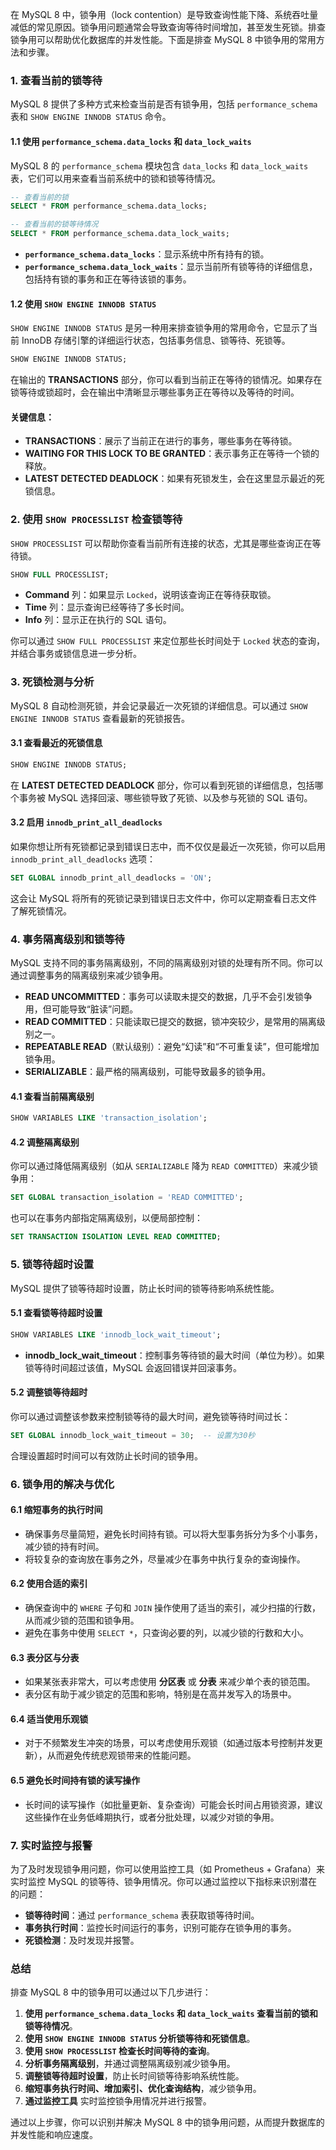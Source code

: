 在 MySQL 8 中，锁争用（lock contention）是导致查询性能下降、系统吞吐量减低的常见原因。锁争用问题通常会导致查询等待时间增加，甚至发生死锁。排查锁争用可以帮助优化数据库的并发性能。下面是排查 MySQL 8 中锁争用的常用方法和步骤。

### 1. **查看当前的锁等待**

MySQL 8 提供了多种方式来检查当前是否有锁争用，包括 `performance_schema` 表和 `SHOW ENGINE INNODB STATUS` 命令。

#### 1.1 **使用 `performance_schema.data_locks` 和 `data_lock_waits`**

MySQL 8 的 `performance_schema` 模块包含 `data_locks` 和 `data_lock_waits` 表，它们可以用来查看当前系统中的锁和锁等待情况。

```sql
-- 查看当前的锁
SELECT * FROM performance_schema.data_locks;

-- 查看当前的锁等待情况
SELECT * FROM performance_schema.data_lock_waits;
```

- **`performance_schema.data_locks`**：显示系统中所有持有的锁。
- **`performance_schema.data_lock_waits`**：显示当前所有锁等待的详细信息，包括持有锁的事务和正在等待该锁的事务。

#### 1.2 **使用 `SHOW ENGINE INNODB STATUS`**

`SHOW ENGINE INNODB STATUS` 是另一种用来排查锁争用的常用命令，它显示了当前 InnoDB 存储引擎的详细运行状态，包括事务信息、锁等待、死锁等。

```sql
SHOW ENGINE INNODB STATUS;
```

在输出的 **TRANSACTIONS** 部分，你可以看到当前正在等待的锁情况。如果存在锁等待或锁超时，会在输出中清晰显示哪些事务正在等待以及等待的时间。

#### 关键信息：
- **TRANSACTIONS**：展示了当前正在进行的事务，哪些事务在等待锁。
- **WAITING FOR THIS LOCK TO BE GRANTED**：表示事务正在等待一个锁的释放。
- **LATEST DETECTED DEADLOCK**：如果有死锁发生，会在这里显示最近的死锁信息。

### 2. **使用 `SHOW PROCESSLIST` 检查锁等待**

`SHOW PROCESSLIST` 可以帮助你查看当前所有连接的状态，尤其是哪些查询正在等待锁。

```sql
SHOW FULL PROCESSLIST;
```

- **Command** 列：如果显示 `Locked`，说明该查询正在等待获取锁。
- **Time** 列：显示查询已经等待了多长时间。
- **Info** 列：显示正在执行的 SQL 语句。

你可以通过 `SHOW FULL PROCESSLIST` 来定位那些长时间处于 `Locked` 状态的查询，并结合事务或锁信息进一步分析。

### 3. **死锁检测与分析**

MySQL 8 自动检测死锁，并会记录最近一次死锁的详细信息。可以通过 `SHOW ENGINE INNODB STATUS` 查看最新的死锁报告。

#### 3.1 **查看最近的死锁信息**

```sql
SHOW ENGINE INNODB STATUS;
```

在 **LATEST DETECTED DEADLOCK** 部分，你可以看到死锁的详细信息，包括哪个事务被 MySQL 选择回滚、哪些锁导致了死锁、以及参与死锁的 SQL 语句。

#### 3.2 **启用 `innodb_print_all_deadlocks`**

如果你想让所有死锁都记录到错误日志中，而不仅仅是最近一次死锁，你可以启用 `innodb_print_all_deadlocks` 选项：

```sql
SET GLOBAL innodb_print_all_deadlocks = 'ON';
```

这会让 MySQL 将所有的死锁记录到错误日志文件中，你可以定期查看日志文件了解死锁情况。

### 4. **事务隔离级别和锁等待**

MySQL 支持不同的事务隔离级别，不同的隔离级别对锁的处理有所不同。你可以通过调整事务的隔离级别来减少锁争用。

- **READ UNCOMMITTED**：事务可以读取未提交的数据，几乎不会引发锁争用，但可能导致“脏读”问题。
- **READ COMMITTED**：只能读取已提交的数据，锁冲突较少，是常用的隔离级别之一。
- **REPEATABLE READ**（默认级别）：避免“幻读”和“不可重复读”，但可能增加锁争用。
- **SERIALIZABLE**：最严格的隔离级别，可能导致最多的锁争用。

#### 4.1 **查看当前隔离级别**

```sql
SHOW VARIABLES LIKE 'transaction_isolation';
```

#### 4.2 **调整隔离级别**

你可以通过降低隔离级别（如从 `SERIALIZABLE` 降为 `READ COMMITTED`）来减少锁争用：

```sql
SET GLOBAL transaction_isolation = 'READ COMMITTED';
```

也可以在事务内部指定隔离级别，以便局部控制：

```sql
SET TRANSACTION ISOLATION LEVEL READ COMMITTED;
```

### 5. **锁等待超时设置**

MySQL 提供了锁等待超时设置，防止长时间的锁等待影响系统性能。

#### 5.1 **查看锁等待超时设置**

```sql
SHOW VARIABLES LIKE 'innodb_lock_wait_timeout';
```

- **innodb_lock_wait_timeout**：控制事务等待锁的最大时间（单位为秒）。如果锁等待时间超过该值，MySQL 会返回错误并回滚事务。

#### 5.2 **调整锁等待超时**

你可以通过调整该参数来控制锁等待的最大时间，避免锁等待时间过长：

```sql
SET GLOBAL innodb_lock_wait_timeout = 30;  -- 设置为30秒
```

合理设置超时时间可以有效防止长时间的锁争用。

### 6. **锁争用的解决与优化**

#### 6.1 **缩短事务的执行时间**
- 确保事务尽量简短，避免长时间持有锁。可以将大型事务拆分为多个小事务，减少锁的持有时间。
- 将较复杂的查询放在事务之外，尽量减少在事务中执行复杂的查询操作。

#### 6.2 **使用合适的索引**
- 确保查询中的 `WHERE` 子句和 `JOIN` 操作使用了适当的索引，减少扫描的行数，从而减少锁的范围和锁争用。
- 避免在事务中使用 `SELECT *`，只查询必要的列，以减少锁的行数和大小。

#### 6.3 **表分区与分表**
- 如果某张表非常大，可以考虑使用 **分区表** 或 **分表** 来减少单个表的锁范围。
- 表分区有助于减少锁定的范围和影响，特别是在高并发写入的场景中。

#### 6.4 **适当使用乐观锁**
- 对于不频繁发生冲突的场景，可以考虑使用乐观锁（如通过版本号控制并发更新），从而避免传统悲观锁带来的性能问题。

#### 6.5 **避免长时间持有锁的读写操作**
- 长时间的读写操作（如批量更新、复杂查询）可能会长时间占用锁资源，建议这些操作在业务低峰期执行，或者分批处理，以减少对锁的争用。

### 7. **实时监控与报警**

为了及时发现锁争用问题，你可以使用监控工具（如 Prometheus + Grafana）来实时监控 MySQL 的锁等待、锁争用情况。你可以通过监控以下指标来识别潜在的问题：
- **锁等待时间**：通过 `performance_schema` 表获取锁等待时间。
- **事务执行时间**：监控长时间运行的事务，识别可能存在锁争用的事务。
- **死锁检测**：及时发现并报警。

### 总结

排查 MySQL 8 中的锁争用可以通过以下几步进行：
1. **使用 `performance_schema.data_locks` 和 `data_lock_waits` 查看当前的锁和锁等待情况**。
2. **使用 `SHOW ENGINE INNODB STATUS` 分析锁等待和死锁信息**。
3. **使用 `SHOW PROCESSLIST` 检查长时间等待的查询**。
4. **分析事务隔离级别**，并通过调整隔离级别减少锁争用。
5. **调整锁等待超时设置**，防止长时间锁等待影响系统性能。
6. **缩短事务执行时间、增加索引、优化查询结构**，减少锁争用。
7. **通过监控工具** 实时监控锁争用情况并进行报警。

通过以上步骤，你可以识别并解决 MySQL 8 中的锁争用问题，从而提升数据库的并发性能和响应速度。
